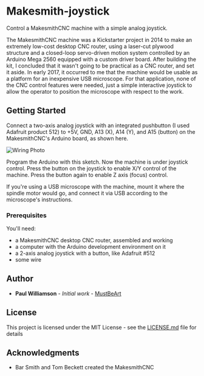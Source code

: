 # Makesmith-joystick
Control a MakesmithCNC machine with a simple analog joystick.

The MakesmithCNC machine was a Kickstarter project in 2014 to make an extremely
low-cost desktop CNC router, using a laser-cut plywood structure and a closed-loop
servo-driven motion system controlled by an Arduino Mega 2560 equipped with a custom
driver board. After building the kit, I concluded that it wasn't going to be practical
as a CNC router, and set it aside. In early 2017, it occurred to me that the machine
would be usable as a platform for an inexpensive USB microscope. For that application,
none of the CNC control features were needed, just a simple interactive joystick to
allow the operator to position the microscope with respect to the work.

## Getting Started

Connect a two-axis analog joystick with an integrated pushbutton (I used Adafruit
product 512) to +5V, GND, A13 (X), A14 (Y), and A15 (button) on the MakesmithCNC's
Arduino board, as shown here.

![Wiring Photo](/images/wiring.png)

Program the Arduino with this sketch. Now the machine is under joystick control.
Press the button on the joystick to enable X/Y control of the machine. Press the button
again to enable Z axis (focus) control.

If you're using a USB microscope with the machine, mount it where the spindle motor
would go, and connect it via USB according to the microscope's instructions.

### Prerequisites

You'll need:
* a MakesmithCNC desktop CNC router, assembled and working
* a computer with the Arduino development environment on it
* a 2-axis analog joystick with a button, like Adafruit #512
* some wire

## Author

* **Paul Williamson** - *Initial work* - [MustBeArt](https://github.com/MustBeArt)

## License

This project is licensed under the MIT License - see the [LICENSE.md](LICENSE.md) file for details

## Acknowledgments

* Bar Smith and Tom Beckett created the MakesmithCNC

